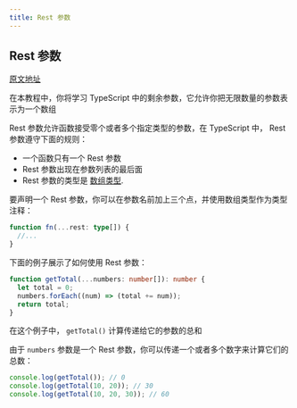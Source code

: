```yaml
---
title: Rest 参数
---
```


## Rest 参数

[原文地址](https://www.typescripttutorial.net/typescript-tutorial/typescript-rest-parameters/)

在本教程中，你将学习 TypeScript 中的剩余参数，它允许你把无限数量的参数表示为一个数组

Rest 参数允许函数接受零个或者多个指定类型的参数，在 TypeScript 中， Rest 参数遵守下面的规则：

- 一个函数只有一个 Rest 参数
- Rest 参数出现在参数列表的最后面
- Rest 参数的类型是 [数组类型](/2-basic-types/9-any-type/).

要声明一个 Rest 参数，你可以在参数名前加上三个点，并使用数组类型作为类型注释：

```ts
function fn(...rest: type[]) {
  //...
}
```

下面的例子展示了如何使用 Rest 参数：

```ts
function getTotal(...numbers: number[]): number {
  let total = 0;
  numbers.forEach((num) => (total += num));
  return total;
}
```

在这个例子中， `getTotal()` 计算传递给它的参数的总和

由于 `numbers` 参数是一个 Rest 参数，你可以传递一个或者多个数字来计算它们的总数：

```ts
console.log(getTotal()); // 0
console.log(getTotal(10, 20)); // 30
console.log(getTotal(10, 20, 30)); // 60
```
